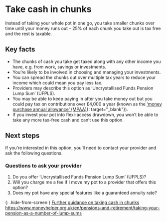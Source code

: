 # Take cash in chunks

Instead of taking your whole pot in one go, you take smaller chunks over time until your money runs out – 25% of each chunk you take out is tax free and the rest is taxable.

## Key facts

* The chunks of cash you take get taxed along with any other income you have, e.g. from work, savings or investments.
* You’re likely to be involved in choosing and managing your investments.
* You can spread the chunks out over multiple tax years to reduce your income which could mean you pay less tax.
* Providers may describe this option as ‘Uncrystallised Funds Pension Lump Sum’ (UFPLS).
* You may be able to keep paying in after you take money out but you could pay tax on contributions over £4,000 a year (known as the [‘money purchase annual allowance’ (MPAA)](https://www.gov.uk/tax-on-your-private-pension/annual-allowance#lower-allowance-if-you-take-money-from-a-pension-pot){: target="_blank"}).
* If you invest your pot into flexi-access drawdown, you won’t be able to take any more tax-free cash and can’t use this option.

## Next steps

If you’re interested in this option, you’ll need to contact your provider and ask the following questions.

### Questions to ask your provider

1. Do you offer ‘Uncrystallised Funds Pension Lump Sum’ (UFPLS)?
2. Will you charge me a fee if I move my pot to a provider that offers this option?
3. Does my pot have any special features like a guaranteed annuity rate?

{: .hide-from-screen }
[Further guidance on taking cash in chunks](https://www.moneyhelper.org.uk/en/pensions-and-retirement/taking-your-pension-as-a-number-of-lump-sums)<br>
https://www.moneyhelper.org.uk/en/pensions-and-retirement/taking-your-pension-as-a-number-of-lump-sums
